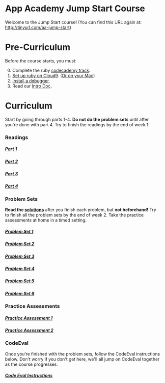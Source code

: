 # App Academy Jump Start Course

Welcome to the Jump Start course!
(You can find this URL again at: http://tinyurl.com/aa-jump-start)

# Pre-Curriculum

Before the course starts, you must:

0. Complete the ruby [codecademy track][codecademy-ruby].
0. [Set up ruby on Cloud9][ruby-setup]. ([Or on your Mac][setup-rbenv])
0. [Install a debugger][debugger-setup].
0. Read our [Intro Doc][intro-doc].

[codecademy-ruby]: https://www.codecademy.com/learn/ruby
[ruby-setup]: ./jumpstart-files/pre-curriculum/c9_setup.md
[debugger-setup]: ./jumpstart-files/pre-curriculum/debugger_setup.md
[intro-doc]: ./jumpstart-files/pre-curriculum/intro.md
[setup-rbenv]: ./jumpstart-files/pre-curriculum/setup_rbenv.md

# Curriculum

Start by going through parts 1-4.  **Do not do the problem sets** until after you're done with part 4. Try to finish the readings by the end of week 1.

### Readings
##### [Part 1](./jumpstart-files/part1/part1.md)
##### [Part 2](./jumpstart-files/part2/part2.md)
##### [Part 3](./jumpstart-files/part3/part3.md)
##### [Part 4](./jumpstart-files/part4/part4.md)

### Problem Sets

**Read the [solutions][solutions]** after you finish each problem, but **not beforehand!** Try to finish all the problem sets by the end of week 2. Take the practice assessments at home in a timed setting.

##### [Problem Set 1](./jumpstart-files/problem_sets/problem_set_1.rb)
##### [Problem Set 2](./jumpstart-files/problem_sets/problem_set_2.rb)
##### [Problem Set 3](./jumpstart-files/problem_sets/problem_set_3.rb)
##### [Problem Set 4](./jumpstart-files/problem_sets/problem_set_4.rb)
##### [Problem Set 5](./jumpstart-files/problem_sets/problem_set_5.rb)
##### [Problem Set 6](./jumpstart-files/problem_sets/problem_set_6.rb)

### Practice Assessments

##### [Practice Assessment 1](./jumpstart-files/problem_sets/practice_assessment_1.rb)
##### [Practice Assessment 2](./jumpstart-files/problem_sets/practice_assessment_2.rb)


### CodeEval

Once you're finished with the problem sets, follow the CodeEval instructions below.  Don't worry if you don't get here, we'll all jump on CodeEval together as the course progresses.

##### [Code Eval Instructions](./jumpstart-files/code-eval/code-eval-instructions.md)

[solutions]: ./jumpstart-files/solutions
